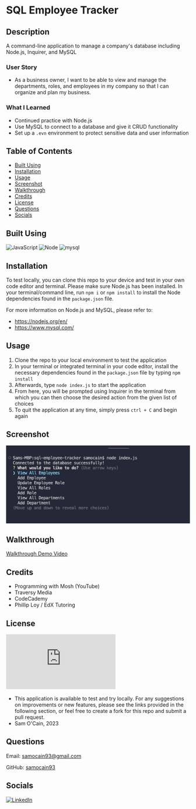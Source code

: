 # SQL Employee Tracker


## Description

A command-line application to manage a company's database including Node.js, Inquirer, and MySQL

### User Story

- As a business owner, I want to be able to view and manage the departments, roles, and employees in my company so that I can organize and plan my business.

### What I Learned
- Continued practice with Node.js
- Use MySQL to connect to a database and give it CRUD functionality
- Set up a `.evn` environment to protect sensitive data and user information



## Table of Contents

- [Built Using](#built-using)
- [Installation](#installation)
- [Usage](#usage)
- [Screenshot](#screenshot)
- [Walkthrough](#walkthrough)
- [Credits](#credits)
- [License](#license)
- [Questions](#questions)
- [Socials](#socials)


## Built Using
![JavaScript](https://img.shields.io/badge/JavaScript-323330?style=for-the-badge&logo=javascript&logoColor=F7DF1E) ![Node](https://img.shields.io/badge/Node.js-339933?style=for-the-badge&logo=nodedotjs&logoColor=white)
![mysql](https://img.shields.io/badge/MySQL-005C84?style=for-the-badge&logo=mysql&logoColor=white)


## Installation

To test locally, you can clone this repo to your device and test in your own code editor and terminal. 
Please make sure Node.js has been installed. In your terminal/command line, run `npm i` or `npm install` to install the Node dependencies found in the `package.json` file.

For more information on Node.js and MySQL, please refer to:  

- https://nodejs.org/en/  
- https://www.mysql.com/


## Usage  

1. Clone the repo to your local environment to test the application
2. In your terminal or integrated terminal in your code editor, install the necessary dependencies found in the `package.json` file by typing `npm install`
3. Afterwards, type `node index.js` to start the application
4. From here, you will be prompted using Inquirer in the terminal from which you can then choose the desired action from the given list of choices
5. To quit the application at any time, simply press `ctrl + C` and begin again 


## Screenshot

![command line screenshot](./assets/images/employee_tracker_screenshot.png)

## Walkthrough

[Walkthrough Demo Video]()



## Credits

- Programming with Mosh (YouTube)
- Traversy Media
- CodeCademy
- Phillip Loy / EdX Tutoring 

## License

[![GitHub license](https://badgen.net/github/license/Naereen/Strapdown.js)](https://github.com/Naereen/StrapDown.js/blob/master/LICENSE)

- This application is available to test and try locally. For any suggestions on improvements or new features, please see the links provided in the following section, or feel free to create a fork for this repo and submit a pull request.
- Sam O'Cain, 2023


## Questions

Email: [samocain93@gmail.com](mailto:samocain93@gmail.com)  

GitHub: [samocain93](https://github.com/samocain93)  

## Socials

[![LinkedIn](https://img.shields.io/badge/LinkedIn-samocain-blue)](https://www.linkedin.com/in/samocain/)
